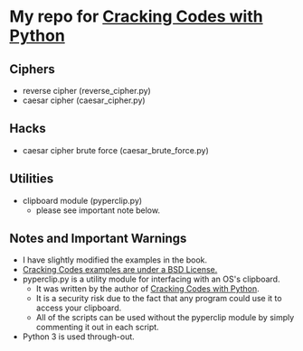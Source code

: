 # My repo for [Cracking Codes with Python][1]

## Ciphers

- reverse cipher (reverse_cipher.py)
- caesar cipher (caesar_cipher.py)

## Hacks

- caesar cipher brute force (caesar_brute_force.py)

## Utilities

- clipboard module (pyperclip.py) 
    - please see important note below.

## Notes and Important Warnings

- I have slightly modified the examples in the book.
- [Cracking Codes examples are under a BSD License.][1]
- pyperclip.py is a utility module for interfacing with an OS's clipboard.
    - It was written by the author of [Cracking Codes with Python][1].
    - It is a security risk due to the fact that any program could use it to access your clipboard.
    - All of the scripts can be used without the pyperclip module by simply commenting it out in each script.
- Python 3 is used through-out.

[1]:https://www.nostarch.com/crackingcodes/
